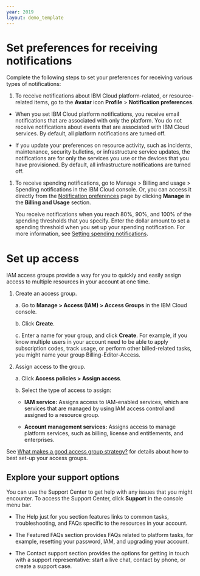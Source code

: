 ```yaml
---
year: 2019
layout: demo_template
---
```


# Set preferences for receiving notifications

Complete the following steps to set your preferences for receiving various types of notifications:

1. To receive notifications about IBM Cloud platform-related, or resource-related items, go to the **Avatar** icon **Profile** > **Notification preferences**.

  - When you set IBM Cloud platform notifications, you receive email notifications that are associated with only the platform. You do not receive notifications about events that are associated with IBM Cloud services. By default, all platform notifications are turned off.

  - If you update your preferences on resource activity, such as incidents, maintenance, security bulletins, or infrastructure service updates, the notifications are for only the services you use or the devices that you have provisioned. By default, all infrastructure notifications are turned off.

1. To receive spending notifications, go to Manage > Billing and usage > Spending notifications in the IBM Cloud console. Or, you can access it directly from the [Notification preferences](https://cloud.ibm.com/login?redirect=%2Fuser%2Fnotifications) page by clicking **Manage** in the **Billing and Usage** section.

   You receive notifications when you reach 80%, 90%, and 100% of the spending thresholds that you specify. Enter the dollar amount to set a spending threshold when you set up your spending notification. For more information, see [Setting spending notifications](https://cloud.ibm.com/docs/billing-usage?topic=billing-usage-spending).

# Set up access

IAM access groups provide a way for you to quickly and easily assign access to multiple resources in your account at one time.

1. Create an access group.

   a. Go to **Manage > Access (IAM) > Access Groups** in the IBM Cloud console.
   
   b. Click **Create**.

   c. Enter a name for your group, and click **Create**. For example, if you know multiple users in your account need to be able to apply subscription codes, track usage, or perform other billed-related tasks, you might name your group Billing-Editor-Access.

2. Assign access to the group.

   a. Click **Access policies > Assign access**.

   b. Select the type of access to assign:

      - **IAM service:** Assigns access to IAM-enabled services, which are services that are managed by using IAM access control and assigned to a resource group.

      - **Account management services:** Assigns access to manage platform services, such as billing, license and entitlements, and enterprises.

See [What makes a good access group strategy?](https://cloud.ibm.com/docs/account?topic=account-account_setup#resource-group-strategy) for details about how to best set-up your access groups.

## Explore your support options

You can use the Support Center to get help with any issues that you might encounter. To access the Support Center, click **Support** in the console menu bar.

  - The Help just for you section features links to common tasks, troubleshooting, and FAQs specific to the resources in your account.

  - The Featured FAQs section provides FAQs related to platform tasks, for example, resetting your password, IAM, and upgrading your account.

  - The Contact support section provides the options for getting in touch with a support representative: start a live chat, contact by phone, or create a support case.